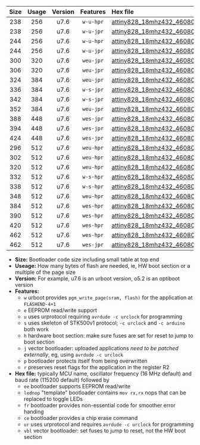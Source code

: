 |Size|Usage|Version|Features|Hex file|
|:-:|:-:|:-:|:-:|:--|
|238|256|u7.6|`w-u-hpr`|[attiny828_18mhz432_460800bps_ur.hex](https://raw.githubusercontent.com/stefanrueger/urboot/main//attiny828_18mhz432_460800bps_ur.hex)|
|238|256|u7.6|`w-u-jpr`|[attiny828_18mhz432_460800bps_ur_vbl.hex](https://raw.githubusercontent.com/stefanrueger/urboot/main//attiny828_18mhz432_460800bps_ur_vbl.hex)|
|244|256|u7.6|`w-u-hpr`|[attiny828_18mhz432_460800bps_lednop_ur.hex](https://raw.githubusercontent.com/stefanrueger/urboot/main//attiny828_18mhz432_460800bps_lednop_ur.hex)|
|244|256|u7.6|`w-u-jpr`|[attiny828_18mhz432_460800bps_lednop_ur_vbl.hex](https://raw.githubusercontent.com/stefanrueger/urboot/main//attiny828_18mhz432_460800bps_lednop_ur_vbl.hex)|
|300|320|u7.6|`weu-jpr`|[attiny828_18mhz432_460800bps_ee_ur_vbl.hex](https://raw.githubusercontent.com/stefanrueger/urboot/main//attiny828_18mhz432_460800bps_ee_ur_vbl.hex)|
|306|320|u7.6|`weu-jpr`|[attiny828_18mhz432_460800bps_ee_lednop_ur_vbl.hex](https://raw.githubusercontent.com/stefanrueger/urboot/main//attiny828_18mhz432_460800bps_ee_lednop_ur_vbl.hex)|
|324|384|u7.6|`weu-jpr`|[attiny828_18mhz432_460800bps_ee_lednop_fr_ur_vbl.hex](https://raw.githubusercontent.com/stefanrueger/urboot/main//attiny828_18mhz432_460800bps_ee_lednop_fr_ur_vbl.hex)|
|336|384|u7.6|`w-s-jpr`|[attiny828_18mhz432_460800bps_vbl.hex](https://raw.githubusercontent.com/stefanrueger/urboot/main//attiny828_18mhz432_460800bps_vbl.hex)|
|342|384|u7.6|`w-s-jpr`|[attiny828_18mhz432_460800bps_lednop_vbl.hex](https://raw.githubusercontent.com/stefanrueger/urboot/main//attiny828_18mhz432_460800bps_lednop_vbl.hex)|
|352|384|u7.6|`weu-jpr`|[attiny828_18mhz432_460800bps_ee_lednop_fr_ce_ur_vbl.hex](https://raw.githubusercontent.com/stefanrueger/urboot/main//attiny828_18mhz432_460800bps_ee_lednop_fr_ce_ur_vbl.hex)|
|388|448|u7.6|`wes-jpr`|[attiny828_18mhz432_460800bps_ee_vbl.hex](https://raw.githubusercontent.com/stefanrueger/urboot/main//attiny828_18mhz432_460800bps_ee_vbl.hex)|
|394|448|u7.6|`wes-jpr`|[attiny828_18mhz432_460800bps_ee_lednop_vbl.hex](https://raw.githubusercontent.com/stefanrueger/urboot/main//attiny828_18mhz432_460800bps_ee_lednop_vbl.hex)|
|424|448|u7.6|`wes-jpr`|[attiny828_18mhz432_460800bps_ee_lednop_fr_vbl.hex](https://raw.githubusercontent.com/stefanrueger/urboot/main//attiny828_18mhz432_460800bps_ee_lednop_fr_vbl.hex)|
|296|512|u7.6|`weu-hpr`|[attiny828_18mhz432_460800bps_ee_ur.hex](https://raw.githubusercontent.com/stefanrueger/urboot/main//attiny828_18mhz432_460800bps_ee_ur.hex)|
|302|512|u7.6|`weu-hpr`|[attiny828_18mhz432_460800bps_ee_lednop_ur.hex](https://raw.githubusercontent.com/stefanrueger/urboot/main//attiny828_18mhz432_460800bps_ee_lednop_ur.hex)|
|320|512|u7.6|`weu-hpr`|[attiny828_18mhz432_460800bps_ee_lednop_fr_ur.hex](https://raw.githubusercontent.com/stefanrueger/urboot/main//attiny828_18mhz432_460800bps_ee_lednop_fr_ur.hex)|
|332|512|u7.6|`w-s-hpr`|[attiny828_18mhz432_460800bps.hex](https://raw.githubusercontent.com/stefanrueger/urboot/main//attiny828_18mhz432_460800bps.hex)|
|338|512|u7.6|`w-s-hpr`|[attiny828_18mhz432_460800bps_lednop.hex](https://raw.githubusercontent.com/stefanrueger/urboot/main//attiny828_18mhz432_460800bps_lednop.hex)|
|348|512|u7.6|`weu-hpr`|[attiny828_18mhz432_460800bps_ee_lednop_fr_ce_ur.hex](https://raw.githubusercontent.com/stefanrueger/urboot/main//attiny828_18mhz432_460800bps_ee_lednop_fr_ce_ur.hex)|
|384|512|u7.6|`wes-hpr`|[attiny828_18mhz432_460800bps_ee.hex](https://raw.githubusercontent.com/stefanrueger/urboot/main//attiny828_18mhz432_460800bps_ee.hex)|
|390|512|u7.6|`wes-hpr`|[attiny828_18mhz432_460800bps_ee_lednop.hex](https://raw.githubusercontent.com/stefanrueger/urboot/main//attiny828_18mhz432_460800bps_ee_lednop.hex)|
|420|512|u7.6|`wes-hpr`|[attiny828_18mhz432_460800bps_ee_lednop_fr.hex](https://raw.githubusercontent.com/stefanrueger/urboot/main//attiny828_18mhz432_460800bps_ee_lednop_fr.hex)|
|462|512|u7.6|`wes-hpr`|[attiny828_18mhz432_460800bps_ee_lednop_fr_ce.hex](https://raw.githubusercontent.com/stefanrueger/urboot/main//attiny828_18mhz432_460800bps_ee_lednop_fr_ce.hex)|
|462|512|u7.6|`wes-jpr`|[attiny828_18mhz432_460800bps_ee_lednop_fr_ce_vbl.hex](https://raw.githubusercontent.com/stefanrueger/urboot/main//attiny828_18mhz432_460800bps_ee_lednop_fr_ce_vbl.hex)|

- **Size:** Bootloader code size including small table at top end
- **Useage:** How many bytes of flash are needed, ie, HW boot section or a multiple of the page size
- **Version:** For example, u7.6 is an urboot version, o5.2 is an optiboot version
- **Features:**
  + `w` urboot provides `pgm_write_page(sram, flash)` for the application at `FLASHEND-4+1`
  + `e` EEPROM read/write support
  + `u` uses urprotocol requiring `avrdude -c urclock` for programming
  + `s` uses skeleton of STK500v1 protocol; `-c urclock` and `-c arduino` both work
  + `h` hardware boot section: make sure fuses are set for reset to jump to boot section
  + `j` vector bootloader: uploaded applications *need to be patched externally*, eg, using `avrdude -c urclock`
  + `p` bootloader protects itself from being overwritten
  + `r` preserves reset flags for the application in the register R2
- **Hex file:** typically MCU name, oscillator frequency (16 MHz default) and baud rate (115200 default) followed by
  + `ee` bootloader supports EEPROM read/write
  + `lednop` "template" bootloader contains `mov rx,rx` nops that can be replaced to toggle LEDs
  + `fr` bootloader provides non-essential code for smoother error handing
  + `ce` bootloader provides a chip erase command
  + `ur` uses urprotocol and requires `avrdude -c urclock` for programming
  + `vbl` vector bootloader: set fuses to jump to reset, not the HW boot section
